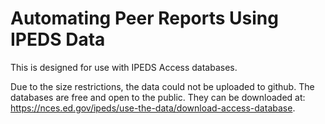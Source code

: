 # Automating Peer Reports Using IPEDS Data
This is designed for use with IPEDS Access databases. 

Due to the size restrictions, the data could not be uploaded to github. The databases are free and open to the public. They can be downloaded at: https://nces.ed.gov/ipeds/use-the-data/download-access-database.
